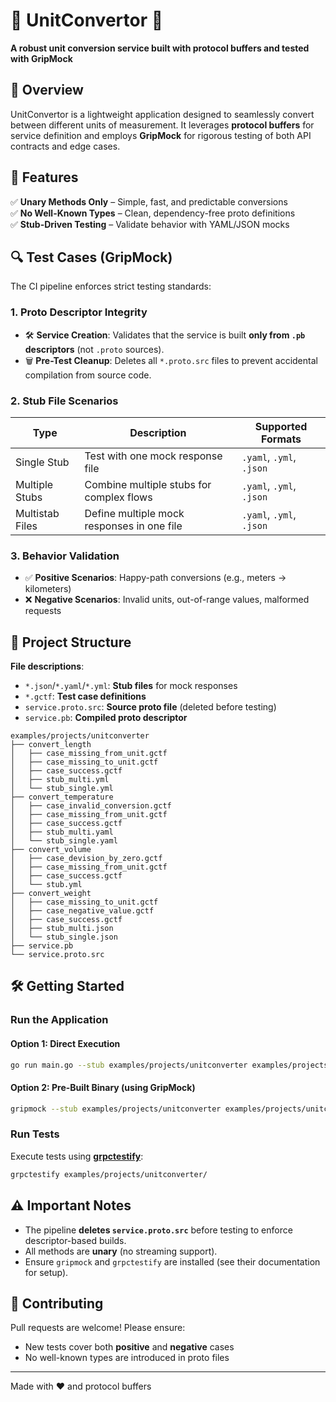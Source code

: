 # 🔄 UnitConvertor 🔄  
**A robust unit conversion service built with protocol buffers and tested with GripMock**

## 📌 Overview  
UnitConvertor is a lightweight application designed to seamlessly convert between different units of measurement. It leverages **protocol buffers** for service definition and employs **GripMock** for rigorous testing of both API contracts and edge cases.  

## 🚀 Features  
✅ **Unary Methods Only** – Simple, fast, and predictable conversions  
✅ **No Well-Known Types** – Clean, dependency-free proto definitions  
✅ **Stub-Driven Testing** – Validate behavior with YAML/JSON mocks  

## 🔍 Test Cases (GripMock)  
The CI pipeline enforces strict testing standards:  

### 1. **Proto Descriptor Integrity**  
- 🛠️ **Service Creation**: Validates that the service is built **only from `.pb` descriptors** (not `.proto` sources).  
- 🗑️ **Pre-Test Cleanup**: Deletes all `*.proto.src` files to prevent accidental compilation from source code.  

### 2. **Stub File Scenarios**  
| Type                | Description                                  | Supported Formats          |  
|----------------------|----------------------------------------------|----------------------------|  
| Single Stub          | Test with one mock response file             | `.yaml`, `.yml`, `.json`   |  
| Multiple Stubs       | Combine multiple stubs for complex flows    | `.yaml`, `.yml`, `.json`   |  
| Multistab Files      | Define multiple mock responses in one file  | `.yaml`, `.yml`, `.json`   |  

### 3. **Behavior Validation**  
- ✅ **Positive Scenarios**: Happy-path conversions (e.g., meters → kilometers)  
- ❌ **Negative Scenarios**: Invalid units, out-of-range values, malformed requests  

## 📂 Project Structure  
**File descriptions**:  
- `*.json`/`*.yaml`/`*.yml`: **Stub files** for mock responses  
- `*.gctf`: **Test case definitions**  
- `service.proto.src`: **Source proto file** (deleted before testing)  
- `service.pb`: **Compiled proto descriptor**  

```
examples/projects/unitconverter  
├── convert_length  
│   ├── case_missing_from_unit.gctf  
│   ├── case_missing_to_unit.gctf  
│   ├── case_success.gctf  
│   ├── stub_multi.yml  
│   └── stub_single.yml  
├── convert_temperature  
│   ├── case_invalid_conversion.gctf  
│   ├── case_missing_from_unit.gctf  
│   ├── case_success.gctf  
│   ├── stub_multi.yaml  
│   └── stub_single.yaml  
├── convert_volume  
│   ├── case_devision_by_zero.gctf  
│   ├── case_missing_from_unit.gctf  
│   ├── case_success.gctf  
│   └── stub.yml  
├── convert_weight  
│   ├── case_missing_to_unit.gctf  
│   ├── case_negative_value.gctf  
│   ├── case_success.gctf  
│   ├── stub_multi.json  
│   └── stub_single.json  
├── service.pb  
└── service.proto.src  
```  

## 🛠️ Getting Started  
### Run the Application  
#### Option 1: Direct Execution  
```bash
go run main.go --stub examples/projects/unitconverter examples/projects/unitconverter/service.pb
```

#### Option 2: Pre-Built Binary (using GripMock)  
```bash
gripmock --stub examples/projects/unitconverter examples/projects/unitconverter/service.pb
```

### Run Tests  
Execute tests using **[grpctestify](https://github.com/gripmock/grpctestify)**:  
```bash
grpctestify examples/projects/unitconverter/
```  

## ⚠️ Important Notes  
- The pipeline **deletes `service.proto.src`** before testing to enforce descriptor-based builds.  
- All methods are **unary** (no streaming support).  
- Ensure `gripmock` and `grpctestify` are installed (see their documentation for setup).  

## 🤝 Contributing  
Pull requests are welcome! Please ensure:  
- New tests cover both **positive** and **negative** cases  
- No well-known types are introduced in proto files  

---

Made with ❤️ and protocol buffers  
